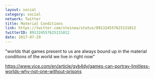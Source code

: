 ```yaml
---
layout: social
category: social
network: Twitter
title: Material Conditions
link: https://twitter.com/steinea/status/891324557625131012
twitterID: 891324557625131012
date: 2017-07-29
---
```


"worlds that games present to us are always bound up in the material conditions of the world we live in right now"

<https://www.vice.com/en/article/gyb4dy/games-can-portray-limitless-worlds-why-not-one-without-prisons>
